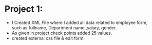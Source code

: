 # Project 1:

- I Created XML File where I added all data related to employee form, such as fullname, Department name ,salary, gender.
- As given in project check points added 25 values.
- created external css file & edit form.
